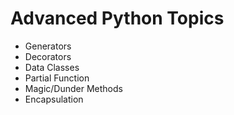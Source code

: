 # Advanced Python Topics
* Generators
* Decorators
* Data Classes
* Partial Function
* Magic/Dunder Methods
* Encapsulation
